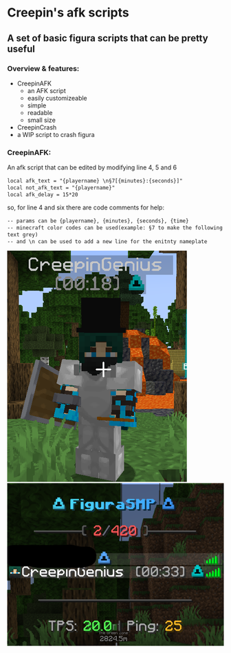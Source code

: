 # Creepin's afk scripts
## A set of basic figura scripts that can be pretty useful
### Overview & features:
 - CreepinAFK
   - an AFK script
   - easily customizeable
   - simple
   - readable
   - small size
 - CreepinCrash
  - a WIP script to crash figura

### CreepinAFK:
An afk script that can be edited by modifying line 4, 5 and 6
```
local afk_text = "{playername} \n§7[{minutes}:{seconds}]"
local not_afk_text = "{playername}"
local afk_delay = 15*20
```
so, for line 4 and six there are code comments for help:
```
-- params can be {playername}, {minutes}, {seconds}, {time}
-- minecraft color codes can be used(example: §7 to make the following text grey)
-- and \n can be used to add a new line for the enitnty nameplate
```
![Example 1](images/CreepinAFK/example1.png "Example 1")
![Example 1](images/CreepinAFK/example1_tab.png "Example 1 tab")
